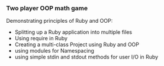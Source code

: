 ### Two player OOP math game

Demonstrating principles of Ruby and OOP:

- Splitting up a Ruby application into multiple files
- Using require in Ruby
- Creating a multi-class Project using Ruby and OOP
- using modules for Namespacing
- using simple stdin and stdout methods for user I/O in Ruby

